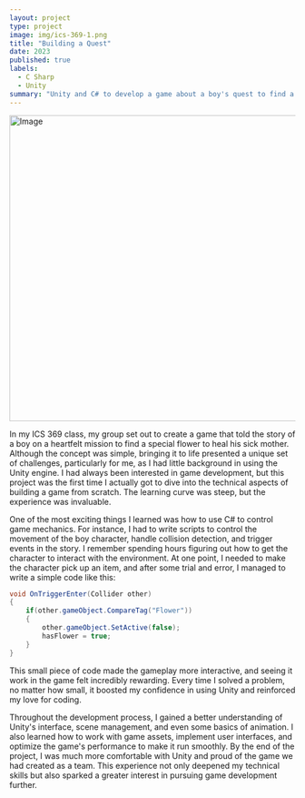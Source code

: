 ```yaml
---
layout: project
type: project
image: img/ics-369-1.png
title: "Building a Quest"
date: 2023
published: true
labels:
  - C Sharp
  - Unity
summary: "Unity and C# to develop a game about a boy's quest to find a flower and save his sick mother."
---
```


<img alt="Image" src="img/ics-369-1.png" style="width: 1132px; height: 538px;">

In my ICS 369 class, my group set out to create a game that told the story of a boy on a heartfelt mission to find a special flower to heal his sick mother. Although the concept was simple, bringing it to life presented a unique set of challenges, particularly for me, as I had little background in using the Unity engine. I had always been interested in game development, but this project was the first time I actually got to dive into the technical aspects of building a game from scratch. The learning curve was steep, but the experience was invaluable.

One of the most exciting things I learned was how to use C# to control game mechanics. For instance, I had to write scripts to control the movement of the boy character, handle collision detection, and trigger events in the story. I remember spending hours figuring out how to get the character to interact with the environment. At one point, I needed to make the character pick up an item, and after some trial and error, I managed to write a simple code like this:

```csharp
void OnTriggerEnter(Collider other)
{
    if(other.gameObject.CompareTag("Flower"))
    {
        other.gameObject.SetActive(false);
        hasFlower = true;
    }
}
```

This small piece of code made the gameplay more interactive, and seeing it work in the game felt incredibly rewarding. Every time I solved a problem, no matter how small, it boosted my confidence in using Unity and reinforced my love for coding.

Throughout the development process, I gained a better understanding of Unity's interface, scene management, and even some basics of animation. I also learned how to work with game assets, implement user interfaces, and optimize the game's performance to make it run smoothly. By the end of the project, I was much more comfortable with Unity and proud of the game we had created as a team. This experience not only deepened my technical skills but also sparked a greater interest in pursuing game development further.
